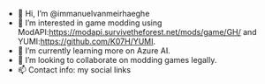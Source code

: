 - 👋 Hi, I’m @immanuelvanmeirhaeghe
- 👀 I’m interested in game modding using ModAPI:https://modapi.survivetheforest.net/mods/game/GH/ and YUMI:https://github.com/K07H/YUMI.
- 🌱 I’m currently learning more on Azure AI.
- 💞️ I’m looking to collaborate on modding games legally.
- 📫 Contact info: my social links

<!---
immanuelvanmeirhaeghe/immanuelvanmeirhaeghe is a ✨ special ✨ repository because its `README.md` (this file) appears on your GitHub profile.
You can click the Preview link to take a look at your changes.
--->
